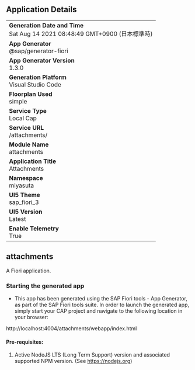 ## Application Details
|               |
| ------------- |
|**Generation Date and Time**<br>Sat Aug 14 2021 08:48:49 GMT+0900 (日本標準時)|
|**App Generator**<br>@sap/generator-fiori|
|**App Generator Version**<br>1.3.0|
|**Generation Platform**<br>Visual Studio Code|
|**Floorplan Used**<br>simple|
|**Service Type**<br>Local Cap|
|**Service URL**<br>/attachments/
|**Module Name**<br>attachments|
|**Application Title**<br>Attachments|
|**Namespace**<br>miyasuta|
|**UI5 Theme**<br>sap_fiori_3|
|**UI5 Version**<br>Latest|
|**Enable Telemetry**<br>True|

## attachments

A Fiori application.

### Starting the generated app

-   This app has been generated using the SAP Fiori tools - App Generator, as part of the SAP Fiori tools suite.  In order to launch the generated app, simply start your CAP project and navigate to the following location in your browser:

http://localhost:4004/attachments/webapp/index.html

#### Pre-requisites:

1. Active NodeJS LTS (Long Term Support) version and associated supported NPM version.  (See https://nodejs.org)


